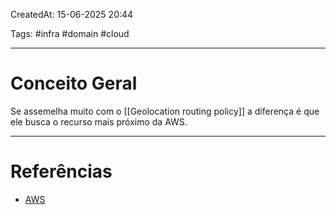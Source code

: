CreatedAt: 15-06-2025 20:44

Tags: #infra #domain #cloud 

---
# Conceito Geral
Se assemelha muito com o [[Geolocation routing policy]] a diferença é que ele busca o recurso mais próximo da AWS.

---
# Referências
- [AWS](https://docs.aws.amazon.com/Route53/latest/DeveloperGuide/routing-policy-geoproximity.html)
